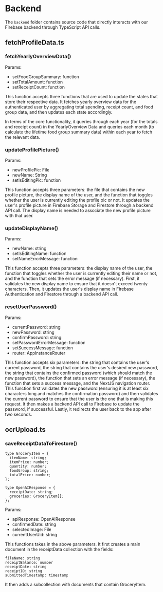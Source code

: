 # Backend

The `backend` folder contains source code that directly interacts with our Firebase backend through TypeScript API calls.

## fetchProfileData.ts

### fetchYearlyOverviewData()

Params:

- setFoodGroupSummary: function
- setTotalAmount: function
- setReceiptCount: function

This function accepts three functions that are used to update the states that store their respective data. It fetches yearly overview data for the authenticated user by aggregating total spending, receipt count, and food group data, and then updates each state accordingly.

In terms of the core functionality, it queries through each year (for the totals and receipt count) in the YearlyOverview Data and queries each month (to calculate the lifetime food group summary data) within each year to fetch the relevant data.

### updateProfilePicture()

Params:

- newProfilePic: File
- newName: String
- setIsEditingPic: function

This function accepts three parameters: the file that contains the new profile picture, the display name of the user, and the function that toggles whether the user is currently editing the profile pic or not. It updates the user's profile picture in Firebase Storage and Firestore through a backend API call. The display name is needed to associate the new profile picture with that user.

### updateDisplayName()

Params:

- newName: string
- setIsEditingName: function
- setNameErrorMessage: function

This function accepts three parameters: the display name of the user, the function that toggles whether the user is currently editing their name or not, and the function that sets the error message (if necessary). First, it validates the new display name to ensure that it doesn't exceed twenty characters. Then, it updates the user's display name in Firebase Authentication and Firestore through a backend API call.

### resetUserPassword()

Params:

- currentPassword: string
- newPassword: string
- confirmPassword: string
- setPasswordErrorMessage: function
- setSuccessMessage: function
- router: AppInstanceRouter

This function accepts six parameters: the string that contains the user's current password, the string that contains the user's desired new password, the string that contains the confirmed password (which should match the new password), the function that sets an error message (if necessary), the function that sets a success message, and the NextJS navigation router. This function first validates the new password (ensuring it is at least six characters long and matches the confirmation password) and then validates the current password to ensure that the user is the one that is making this request. It then makes a backend API call to Firebase to update the password, if successful. Lastly, it redirects the user back to the app after two seconds.

## ocrUpload.ts

### saveReceiptDataToFirestore()

```
type GroceryItem = {
  itemName: string;
  itemPrice: number;
  quantity: number;
  foodGroup: string;
  totalPrice: number;
};

type OpenAIResponse = {
  receiptDate: string;
  groceries: GroceryItem[];
};
```

Params:

- apiResponse: OpenAIResponse
- confirmedDate: string
- selectedImage: File
- currentUserUid: string

This functions takes in the above parameters. It first creates a main document in the receiptData collection with the fields:

```
fileName: string
receiptBalance: number
receiptDate: string
receiptID: string
submittedTimestamp: timestamp
```

It then adds a subcollection with documents that contain GroceryItem.
